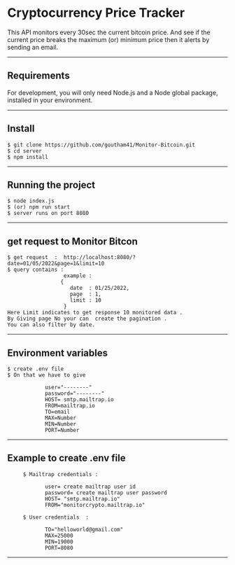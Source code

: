 # Cryptocurrency Price Tracker

This API monitors every 30sec the current bitcoin price.
And see if the current price breaks the maximum (or) minimum price then it alerts by sending an email.

---
## Requirements

For development, you will only need Node.js and a Node global package, installed in your environment.

---
## Install

    $ git clone https://github.com/goutham41/Monitor-Bitcoin.git
    $ cd server
    $ npm install
    
---
## Running the project

    $ node index.js 
    $ (or) npm run start 
    $ server runs on port 8080
 
---
## get request to Monitor Bitcon

    $ get request  :  http://localhost:8080/?date=01/05/2022&page=1&limit=10
    $ query contains : 
                      example : 
                     {
                        date  : 01/25/2022,
                        page  : 1,
                        limit : 10
                      }
    Here Limit indicates to get response 10 monitored data .
    By Giving page No your can  create the pagination .
    You can also filter by date.
 
---
## Environment variables 
    
    $ create .env file 
    $ On that we have to give 
  
                user="--------"
                password="--------"
                HOST= smtp.mailtrap.io
                FROM=mailtrap.io
                TO=email
                MAX=Number
                MIN=Number
                PORT=Number
                
 ---
 ## Example to create .env file
 
         $ Mailtrap credentials : 
           
                user= create mailtrap user id
                password= create mailtrap user password
                HOST= "smtp.mailtrap.io"
                FROM="monitorcrypto.mailtrap.io"
                
         $ User credentials  :
      
                TO="helloworld@gmail.com"
                MAX=25000
                MIN=19000
                PORT=8080 

---

    
    
    
